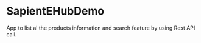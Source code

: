 # SapientEHubDemo
App to list al the products information and search feature by using Rest API call.
